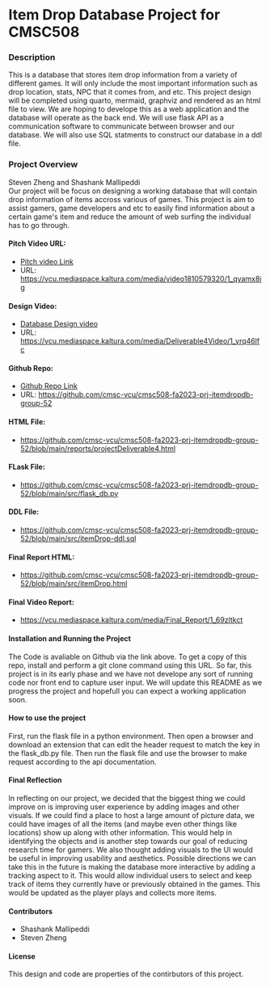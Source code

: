 # Item Drop Database Project for CMSC508

### Description

This is a database that stores item drop information from a variety of different games. It will only include the most important information such as drop location, stats, NPC that it comes from, and etc. This project design will be completed using quarto, mermaid, graphviz and rendered as an html file to view. We are hoping to develope this as a web application and the database will operate as the back end. We will use flask API as a communication software to communicate between browser and our database. We will also use SQL statments to construct our database in a ddl file.

### Project Overview

Steven Zheng and Shashank Mallipeddi<br/>
Our project will be focus on designing a working database that will contain drop information of items accross various of games. This project is aim to assist gamers, game developers and etc to easily find information about a certain game's item and reduce the amount of web surfing the individual has to go through.

#### Pitch Video URL:

- [Pitch video Link](https://vcu.mediaspace.kaltura.com/media/video1810579320/1_qyamx8ig)
- URL: https://vcu.mediaspace.kaltura.com/media/video1810579320/1_qyamx8ig

#### Design Video:

- [Database Design video](https://vcu.mediaspace.kaltura.com/media/Deliverable4Video/1_yrq46lfc)
- URL: https://vcu.mediaspace.kaltura.com/media/Deliverable4Video/1_yrq46lfc

#### Github Repo:

- [Github Repo Link](https://github.com/cmsc-vcu/cmsc508-fa2023-prj-itemdropdb-group-52)
- URL: https://github.com/cmsc-vcu/cmsc508-fa2023-prj-itemdropdb-group-52

#### HTML File:

- https://github.com/cmsc-vcu/cmsc508-fa2023-prj-itemdropdb-group-52/blob/main/reports/projectDeliverable4.html

#### FLask File:

- https://github.com/cmsc-vcu/cmsc508-fa2023-prj-itemdropdb-group-52/blob/main/src/flask_db.py

#### DDL File:

- https://github.com/cmsc-vcu/cmsc508-fa2023-prj-itemdropdb-group-52/blob/main/src/itemDrop-ddl.sql

#### Final Report HTML:

- https://github.com/cmsc-vcu/cmsc508-fa2023-prj-itemdropdb-group-52/blob/main/src/itemDrop.html

#### Final Video Report:

- https://vcu.mediaspace.kaltura.com/media/Final_Report/1_69zltkct

#### Installation and Running the Project

The Code is avaliable on Github via the link above. To get a copy of this repo, install and perform a git clone command using this URL. So far, this project is in its early phase and we have not develope any sort of running code nor front end to capture user input. We will update this README as we progress the project and hopefull you can expect a working application soon.

#### How to use the project
First, run the flask file in a python environment. Then open a browser and download an extension that can edit the header request to match the key in the flask_db.py file. Then run the flask file and use the browser to make request according to the api documentation.

#### Final Reflection
In reflecting on our project, we decided that the biggest thing we could improve on is improving user experience by adding images and other visuals. If we could find a place to host a large amount of picture data, we could have images of all the items (and maybe even other things like locations) show up along with other information. This would help in identifying the objects and is another step towards our goal of reducing research time for gamers. We also thought adding visuals to the UI would be useful in improving usability and aesthetics.
Possible directions we can take this in the future is making the database more interactive by adding a tracking aspect to it. This would allow individual users to select and keep track of items they currently have or previously obtained in the games. This would be updated as the player plays and collects more items.

#### Contributors
* Shashank Mallipeddi
* Steven Zheng

#### License
This design and code are properties of the contirbutors of this project. 


